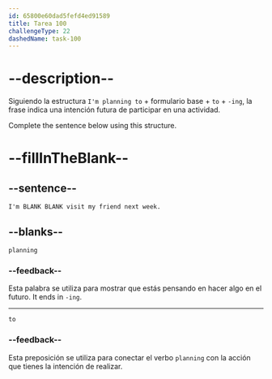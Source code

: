 ```yaml
---
id: 65800e60dad5fefd4ed91589
title: Tarea 100
challengeType: 22
dashedName: task-100
---
```


# --description--

Siguiendo la estructura `I'm planning to` + formulario base + `to` + `-ing`, la frase indica una intención futura de participar en una actividad.

Complete the sentence below using this structure.

# --fillInTheBlank--

## --sentence--

`I'm BLANK BLANK visit my friend next week.`

## --blanks--

`planning`

### --feedback--

Esta palabra se utiliza para mostrar que estás pensando en hacer algo en el futuro. It ends in `-ing`.

---

`to`

### --feedback--

Esta preposición se utiliza para conectar el verbo `planning` con la acción que tienes la intención de realizar.
